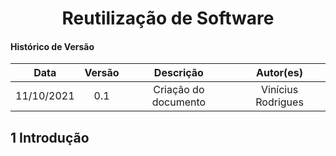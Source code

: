 # <center> Reutilização de Software

#### Histórico de Versão

|    Data    | Versão |      Descrição       |     Autor(es)     |
| :--------: | :----: | :------------------:       | :---------------: |
| 11/10/2021 |  0.1   | Criação do documento       | Vinícius Rodrigues  |


## 1 Introdução